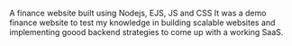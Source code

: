 A finance website built using Nodejs, EJS, JS and CSS
It was a demo finance website to test my knowledge in building scalable websites and 
implementing goood backend strategies to come up with a working SaaS.
